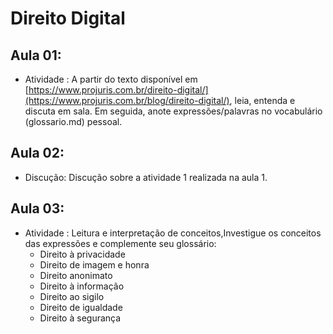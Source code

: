 # Direito Digital

## Aula 01:
- Atividade : A partir do texto disponível em [https://www.projuris.com.br/direito-digital/](https://www.projuris.com.br/blog/direito-digital/), leia, entenda e discuta em sala. 
Em seguida, anote expressões/palavras no vocabulário (glossario.md) pessoal.

## Aula 02:
- Discução: Discução sobre a atividade 1 realizada na aula 1.

## Aula 03:
 - Atividade : Leitura e interpretação de conceitos,Investigue os conceitos das expressões e complemente seu glossário:
     - Direito à privacidade
     - Direito de imagem e honra
     - Direito anonimato
     - Direito à informação
     - Direito ao sigilo
     - Direito de igualdade
     - Direito à segurança
